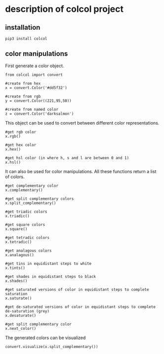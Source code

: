 # description of colcol project


## installation
```
pip3 install colcol
```

## color manipulations
First generate a color object.
```
from colcol import convert

#create from hex
x = convert.Color('#dd5f32')

#create from rgb
y = convert.Color((221,95,50))

#create from named color
z = convert.Color('darksalmon')
```


This object can be used to convert between different color representations.
```
#get rgb color
x.rgb()

#get hex color
x.hex()

#get hsl color (in where h, s and l are between 0 and 1)
x.hsl()
```

It can also be used for color manipulations. All these functions return a list of colors.
```
#get complementary color
x.complementary()

#get split complementary colors
x.split_complementary()

#get triadic colors
x.triadic()

#get square colors
x.square()

#get tetradic colors
x.tetradic()

#get analagous colors
x.analagous()

#get tins in equidistant steps to white
x.tints()

#get shades in equidistant steps to black
x.shades()

#get saturated versions of color in equidistant steps to complete saturation
x.saturate()

#get de-saturated versions of color in equidistant steps to complete de-saturation (grey)
x.desaturate()

#get split complementary color
x.next_color()
```

The generated colors can be visualized
```
convert.visualize(x.split_complementary())
```
